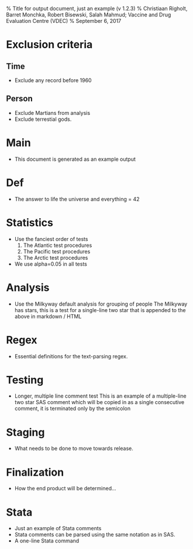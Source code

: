 % Title for output document, just an example (v 1.2.3)
% Christiaan Righolt, Barret Monchka, Robert Bisewski, Salah Mahmud; Vaccine and Drug Evaluation Centre (VDEC)
% September 6, 2017

# Exclusion criteria

## Time
* Exclude any record before 1960

## Person
* Exclude Martians from analysis
* Exclude terrestial gods.

# Main
* This document is generated as an example output

# Def
* The answer to life the universe and everything = 42

# Statistics
* Use the fanciest order of tests
  1. The Atlantic test procedures
  2. The Pacific test procedures
  3. The Arctic test procedures
* We use alpha=0.05 in all tests

# Analysis
* Use the Milkyway default analysis for grouping of people
  The Milkyway has stars, this is a test for a single-line two star that is appended to the above in markdown / HTML

# Regex
* Essential definitions for the text-parsing regex.

# Testing
* Longer, multiple line comment test
  This is an example of a multiple-line two star SAS comment which will
  be copied in as a single consecutive comment, it is terminated only
  by the semicolon

# Staging
* What needs to be done to move towards release.

# Finalization
* How the end product will be determined...

# Stata
* Just an example of Stata comments
* Stata comments can be parsed
  using the same notation as in SAS.
* A one-line Stata command
